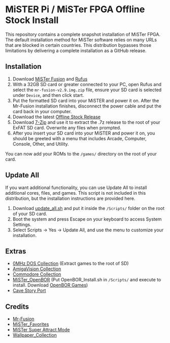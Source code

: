 # MiSTER Pi / MiSTer FPGA Offline Stock Install
This repository contains a complete snapshot installation of MiSTer FPGA. The default installation method for MiSTer software relies on many URLs that are blocked in certain countries. This distribution bypasses those limitations by delivering a complete installation as a GitHub release.

## Installation 

1. Download [MiSTer Fusion](https://github.com/MiSTer-devel/mr-fusion/releases/download/v2.9/mr-fusion-v2.9.img.zip) and [Rufus](https://github.com/pbatard/rufus/releases/tag/v4.5)
2. With a 32GB SD card or greater connected to your PC, open Rufus and select the `mr-fusion-v2.9.img.zip` file, ensure your SD card is selected under `Device`, and then click start.
3. Put the formatted SD card into your MiSTER and power it on. After the Mr-Fusion installation finishes, disconnect the power cable and put the card back in your computer. 
4. Download the latest [Offline Stock Release](https://github.com/Takiiiiiiii/MiSTER-Pi-Offline-Stock/releases)
5. Download [7-Zip](https://www.7-zip.org/) and use it to extract the .7z release to the root of your ExFAT SD card. Overwrite any files when prompted.
6. After you insert your SD card into your MiSTER and power it on, you should be greeted with a menu that includes Arcade, Computer, Console, Other, and Utility.

You can now add your ROMs to the `/games/` directory on the root of your card.

## Update All
If you want additional functionality, you can use Update All to install additional cores, files, and games. This script is not included in this distribution, but the installation instructions are provided here.

1. Download [update_all.sh](https://github.com/theypsilon/Update_All_MiSTer/blob/master/update_all.sh) and put it inside the `/Scripts/` folder on the root of your SD card.
2. Boot the system and press Escape on your keyboard to access System Settings.
3. Select Scripts -> Yes -> Update All, and use the menu to customize your installation.

## Extras

* [0MHz DOS Collection](https://archive.org/details/0mhz-dos) (Extract games to the root of SD) 
* [AmigaVision Collection](https://archive.org/details/amigavision-2024)
* [Commodore Collection](https://misterfpga.org/viewtopic.php?t=1540)
* [MiSTer_OpenBOR](https://github.com/SumolX/MiSTer_OpenBOR) (Put OpenBOR_Install.sh in `/Scripts/` and execute to install. Download [OpenBOR Games](https://openborgames.com/category/games))
* [Cave Story Port](https://archive.org/details/cave-story-mister-fpga)

## Credits

* [Mr-Fusion](https://github.com/MiSTer-devel/mr-fusion)
* [MiSTer_Favorites](https://github.com/wizzomafizzo/MiSTer_Favorites)
* [MiSTer Super Attract Mode](https://github.com/mrchrisster/MiSTer_SAM)
* [Wallpaper_Collection](https://github.com/RGarciaLago/Wallpaper_Collection)


